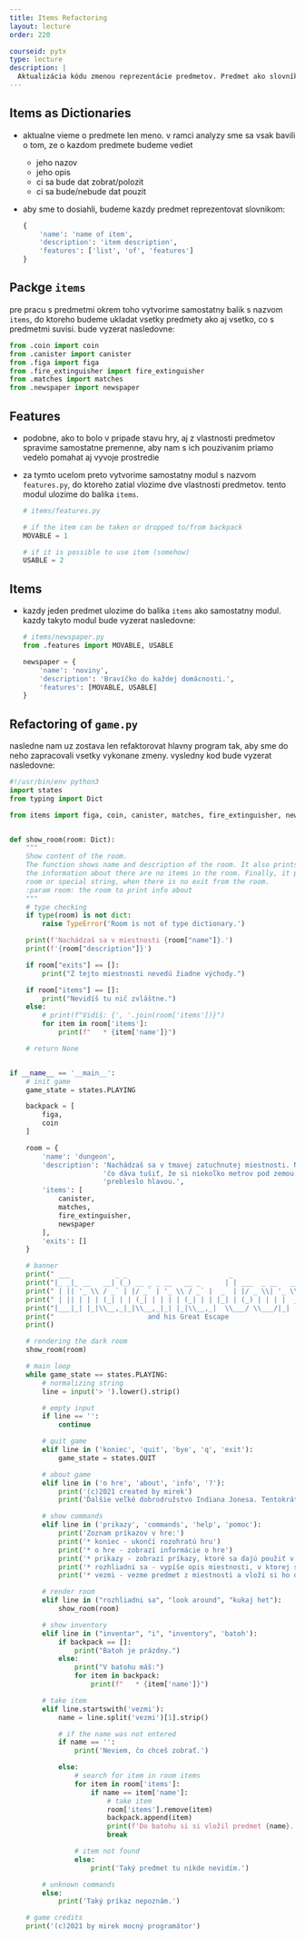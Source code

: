 ```yaml
---
title: Items Refactoring
layout: lecture
order: 220

courseid: pytx
type: lecture
description: |
  Aktualizácia kódu zmenou reprezentácie predmetov. Predmet ako slovník, balik predmetov, reorganizácia projektu.
---
```


## Items as Dictionaries

* aktualne vieme o predmete len meno. v ramci analyzy sme sa vsak bavili o tom, ze o kazdom predmete budeme vediet

  * jeho nazov
  * jeho opis
  * ci sa bude dat zobrat/polozit
  * ci sa bude/nebude dat pouzit

* aby sme to dosiahli, budeme kazdy predmet reprezentovat slovnikom:

  ```python
  {
      'name': 'name of item',
      'description': 'item description',
      'features': ['list', 'of', 'features']
  }
  ```

## Packge `items`

pre pracu s predmetmi okrem toho vytvorime samostatny balik s nazvom `items`, do ktoreho budeme ukladat vsetky predmety ako aj vsetko, co s predmetmi suvisi. bude vyzerat nasledovne:

```python
from .coin import coin
from .canister import canister
from .figa import figa
from .fire_extinguisher import fire_extinguisher
from .matches import matches
from .newspaper import newspaper
```

## Features

* podobne, ako to bolo v pripade stavu hry, aj z vlastnosti predmetov spravime samostatne premenne, aby nam s ich pouzivanim priamo vedelo pomahat aj vyvoje prostredie

* za tymto ucelom preto vytvorime samostatny modul s nazvom `features.py`, do ktoreho zatial vlozime dve vlastnosti predmetov. tento modul ulozime do balika `items`.

  ```python
  # items/features.py

  # if the item can be taken or dropped to/from backpack
  MOVABLE = 1

  # if it is possible to use item (somehow)
  USABLE = 2
  ```

## Items

* kazdy jeden predmet ulozime do balika `items` ako samostatny modul. kazdy takyto modul bude vyzerat nasledovne:

  ```python
  # items/newspaper.py
  from .features import MOVABLE, USABLE

  newspaper = {
      'name': 'noviny',
      'description': 'Bravíčko do každej domácnosti.',
      'features': [MOVABLE, USABLE]
  }
  ```

## Refactoring of `game.py`

nasledne nam uz zostava len refaktorovat hlavny program tak, aby sme do neho zapracovali vsetky vykonane zmeny. vysledny kod bude vyzerat nasledovne:

```python
#!/usr/bin/env python3
import states
from typing import Dict

from items import figa, coin, canister, matches, fire_extinguisher, newspaper


def show_room(room: Dict):
    """
    Show content of the room.
    The function shows name and description of the room. It also prints the list of items, which are in the room, or
    the information about there are no items in the room. Finally, it prints out also list of available exits from the
    room or special string, when there is no exit from the room.
    :param room: the room to print info about
    """
    # type checking
    if type(room) is not dict:
        raise TypeError('Room is not of type dictionary.')

    print(f'Nachádzaš sa v miestnosti {room["name"]}.')
    print(f'{room["description"]}')

    if room["exits"] == []:
        print("Z tejto miestnosti nevedú žiadne východy.")

    if room["items"] == []:
        print("Nevidíš tu nič zvláštne.")
    else:
        # print(f"Vidíš: {', '.join(room['items'])}")
        for item in room['items']:
            print(f"   * {item['name']}")

    # return None


if __name__ == '__main__':
    # init game
    game_state = states.PLAYING

    backpack = [
        figa,
        coin
    ]

    room = {
        'name': 'dungeon',
        'description': 'Nachádzaš sa v tmavej zatuchnutej miestnosti. Na kamenných stenách sa nenachádza žiadne okno, '
                       'čo dáva tušiť, že si niekoľko metrov pod zemou. Žeby košický hrad? Aj to je možné, ti '
                       'prebleslo hlavou.',
        'items': [
            canister,
            matches,
            fire_extinguisher,
            newspaper
        ],
        'exits': []
    }

    # banner
    print(" ___           _ _                         _                       ")
    print("|_ _|_ __   __| (_) __ _ _ __   __ _      | | ___  _ __   ___  ___ ")
    print(" | || '_ \\ / _` | |/ _` | '_ \\ / _` |  _  | |/ _ \\| '_ \\ / _ \\/ __|")
    print(" | || | | | (_| | | (_| | | | | (_| | | |_| | (_) | | | |  __/\\__ \\")
    print("|___|_| |_|\\__,_|_|\\__,_|_| |_|\\__,_|  \\___/ \\___/|_| |_|\\___||___/")
    print("                       and his Great Escape                        ")
    print()

    # rendering the dark room
    show_room(room)

    # main loop
    while game_state == states.PLAYING:
        # normalizing string
        line = input('> ').lower().strip()

        # empty input
        if line == '':
            continue

        # quit game
        elif line in ('koniec', 'quit', 'bye', 'q', 'exit'):
            game_state = states.QUIT

        # about game
        elif line in ('o hre', 'about', 'info', '?'):
            print('(c)2021 created by mirek')
            print('Ďalšie veľké dobrodružstvo Indiana Jonesa. Tentokrát zápasí s jazykom Python v tmavej miestnosti.')

        # show commands
        elif line in ('prikazy', 'commands', 'help', 'pomoc'):
            print('Zoznam príkazov v hre:')
            print('* koniec - ukončí rozohratú hru')
            print('* o hre - zobrazí informácie o hre')
            print('* prikazy - zobrazí príkazy, ktoré sa dajú použiť v hre')
            print('* rozhliadni sa - vypíše opis miestnosti, v ktorej sa hráč práve nachádza')
            print('* vezmi - vezme predmet z miestnosti a vloží si ho do batohu')

        # render room
        elif line in ("rozhliadni sa", "look around", "kukaj het"):
            show_room(room)

        # show inventory
        elif line in ("inventar", "i", "inventory", 'batoh'):
            if backpack == []:
                print("Batoh je prázdny.")
            else:
                print("V batohu máš:")
                for item in backpack:
                    print(f"   * {item['name']}")

        # take item
        elif line.startswith('vezmi'):
            name = line.split('vezmi')[1].strip()

            # if the name was not entered
            if name == '':
                print('Neviem, čo chceš zobrať.')

            else:
                # search for item in room items
                for item in room['items']:
                    if name == item['name']:
                        # take item
                        room['items'].remove(item)
                        backpack.append(item)
                        print(f'Do batohu si si vložil predmet {name}.')
                        break

                # item not found
                else:
                    print('Taký predmet tu nikde nevidím.')

        # unknown commands
        else:
            print('Taký príkaz nepoznám.')

    # game credits
    print('(c)2021 by mirek mocný programátor')

```
